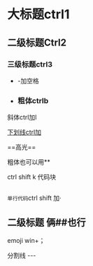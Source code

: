# 大标题ctrl1



## 二级标题Ctrl2

### 三级标题ctrl3

- -加空格

- ### 粗体ctrlb

斜体ctrl加l

<u>下划线ctrl加</u>

==高光==

粗体也可以用**

ctrl shift k 代码块

```c

```

`单行代码`ctrl shift 加·



## 二级标题 俩##也行





emoji win+；

分割线 ---

